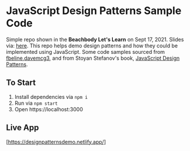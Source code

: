 # JavaScript Design Patterns Sample Code

Simple repo shown in the **Beachbody Let's Learn** on Sept 17, 2021. Slides via: [here](https://slides.com/vmenonbb/design-patterns-at-beachbody/). This repo helps demo design patterns and how they could be implemented using JavaScript. Some code samples sourced from [fbeline](https://github.com/fbeline/design-patterns-JS),[davemcg3](https://github.com/davemcg3/design_patterns), and from Stoyan Stefanov's book, [JavaScript Design Patterns](https://www.oreilly.com/library/view/javascript-patterns/9781449399115/).

## To Start

1. Install dependencies via `npm i`
2. Run via `npm start`
3. Open https://localhost:3000

## Live App

[https://designpatternsdemo.netlify.app/]
